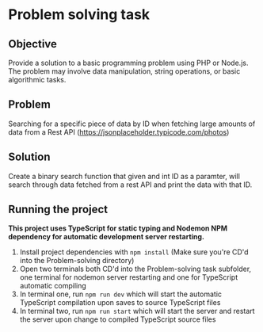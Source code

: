 # Problem solving task

## Objective

Provide a solution to a basic programming problem using PHP or Node.js. The problem may involve data manipulation, string operations, or basic algorithmic tasks.

## Problem

Searching for a specific piece of data by ID when fetching large amounts of data from a Rest API (https://jsonplaceholder.typicode.com/photos)

## Solution

Create a binary search function that given and int ID as a paramter, will search through data fetched from a rest API and print the data with that ID.

## Running the project

**This project uses TypeScript for static typing and Nodemon NPM dependency for automatic development server restarting.**
1. Install project dependencies with ``npm install`` (Make sure you're CD'd into the Problem-solving directory)
2. Open two terminals both CD'd into the Problem-solving task subfolder, one terminal for nodemon server restarting and one for TypeScript automatic compiling
3. In terminal one, run ``npm run dev`` which will start the automatic TypeScript compilation upon saves to source TypeScript files
4. In terminal two, run ``npm run start`` which will start the server and restart the server upon change to compiled TypeScript source files